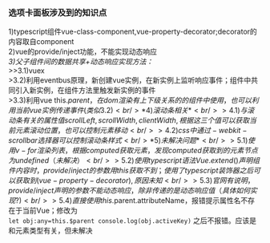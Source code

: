 ### 选项卡面板涉及到的知识点<br/>
1)typescript组件vue-class-component,vue-property-decorator;decorator的内容取自component<br/>
2)vue的provide/inject功能，不能实现动态响应<br/>
*3)父子组件间的数据共享+动态响应实现方法：*<br/>
    >>3.1)vuex<br/>
    >3.2)利用eventbus原理，新创建vue实例，在新实例上监听响应事件；组件中共同引入新实例，在组件方法里触发新实例的事件<br/>
    >3.3)利用vue this.$parent，在dom渲染有上下级关系的的组件中使用，也可以利用当前vue实例传递事件(类似3.2)<br/>
*4)滚动条相关*<br/>
    >4.1)与滚动条有关的属性值 scrollLeft,scrollWidth,clientWidth,根据这三个值可以获取当前元素滚动位置，也可以控制元素移动<br/>
    >4.2)css中通过-webkit-scrollbar选择器可以控制滚动条样式<br/>
*5)未解决问题*<br/>
    >5.1)使用v-for渲染列表，根据computed获取元素，发现computed获取到的元素节点为undefined（未解决）<br/>
    >5.2)使用typescript语法 Vue.extend()声明组件内容时，provide/inject的参数用this获取不到；使用了typescript装饰器之后可以获取到(vue-property-decorator),原因未知<br/>
    >5.3)官网有说明，provide/inject声明的参数不能动态响应，除非传递的是动态响应值（具体如何实现?)<br/>
    >5.4)直接使用this.$parent.attributeName，报错提示属性名不存在于当前Vue；修改为<br/>
    ```
    let obj:any=this.$parent
    console.log(obj.activeKey)
    ```
之后不报错。应该是和元素类型有关，但未解决<br/>


